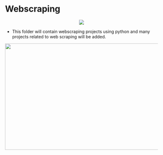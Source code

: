 # <b>Webscraping</b>

<p align="center">
  <img src="https://www.thewindowsclub.com/wp-content/uploads/2019/03/Web-Scraping.jpg">
</p>

- This folder will contain webscraping projects using python and many projects related to web scraping will be added.

<p aign="center">
  <img src="https://miro.medium.com/max/1132/1*G_HA1qyqT9aqmLoh3bWwTw.png" width="700" height="350">
</p>
